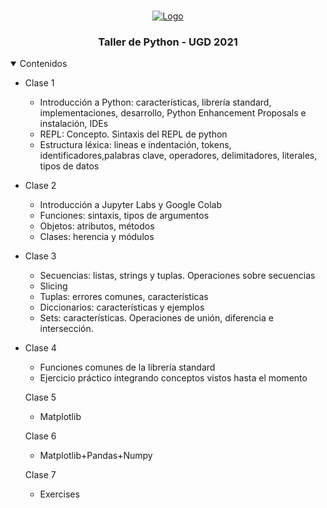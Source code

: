 <!-- PROJECT LOGO -->
<br />
<p align="center">
  <a href="https://www.python.org">
    <img src="https://www.python.org/static/community_logos/python-logo.png" alt="Logo">
  </a>

  <h3 align="center">Taller de Python - UGD 2021</h3>
</p>

<!-- TABLE OF CONTENTS -->
<details open="open">
  <summary>Contenidos</summary>
  <ul>
    <li>
      <p>Clase 1</p>
      <ul>
        <li>Introducción a Python: características, librería standard, implementaciones, desarrollo, Python Enhancement Proposals e instalación, IDEs</li>
        <li>REPL: Concepto. Sintaxis del REPL de python</li>
        <li>Estructura léxica: lineas e indentación, tokens, identificadores,palabras clave, operadores, delimitadores, literales, tipos de datos</li>
      </ul>
    </li>
<li>
<p>Clase 2</p>
<ul>
<li>Introducción a Jupyter Labs y Google Colab</li>
<li>Funciones: sintaxis, tipos de argumentos</li>
<li>Objetos: atributos, métodos</li>
<li>Clases: herencia y módulos</li>
</ul>
</li>
<li>
<p>Clase 3</p>
<ul>
<li>Secuencias: listas, strings y tuplas. Operaciones sobre secuencias</li>
<li>Slicing</li>
<li>Tuplas: errores comunes, características</li>
<li>Diccionarios:  características y ejemplos</li>
<li>Sets: características. Operaciones de unión, diferencia e
intersección.</li>
</li>
</ul>
<li>
<p>Clase 4</p>
<ul>
<li>Funciones comunes de la librería standard</li>
<li>Ejercicio práctico integrando conceptos vistos hasta el momento</li>
</li>
</ul>
<p>Clase 5</p>
<ul>
<li>Matplotlib</li>
</ul>
<p>Clase 6</p>
<ul>
<li>Matplotlib+Pandas+Numpy</li>
</ul>
<p>Clase 7</p>
<ul>
<li>Exercises</li>
</ul>

</li>

</ul>

</details>
